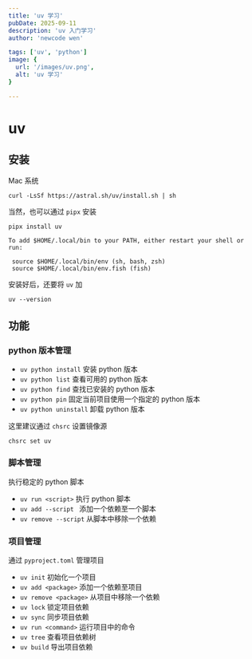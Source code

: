 ```yaml
---
title: 'uv 学习'
pubDate: 2025-09-11
description: 'uv 入门学习'
author: 'newcode wen'

tags: ['uv', 'python']
image: {
  url: '/images/uv.png',
  alt: 'uv 学习'
}

---
```


# uv 

## 安装

Mac 系统

```shell
curl -LsSf https://astral.sh/uv/install.sh | sh
```

当然，也可以通过 `pipx` 安装 

```shell
pipx install uv
```

```shell
To add $HOME/.local/bin to your PATH, either restart your shell or run:

 source $HOME/.local/bin/env (sh, bash, zsh)
 source $HOME/.local/bin/env.fish (fish)
```

安装好后，还要将 `uv` 加
```shellß
uv --version
```

## 功能

### python 版本管理

- `uv python install` 安装 python 版本
- `uv python list` 查看可用的 python 版本
- `uv python find` 查找已安装的 python 版本
- `uv python pin` 固定当前项目使用一个指定的 python 版本
- `uv python uninstall` 卸载 python 版本

这里建议通过 `chsrc` 设置镜像源

```shell
chsrc set uv
```

### 脚本管理

执行稳定的 python 脚本

- `uv run <script>` 执行 python 脚本
- `uv add --script ` 添加一个依赖至一个脚本
- `uv remove --script` 从脚本中移除一个依赖

### 项目管理

通过 `pyproject.toml` 管理项目

- `uv init` 初始化一个项目
- `uv add <package>` 添加一个依赖至项目
- `uv remove <package>` 从项目中移除一个依赖
- `uv lock` 锁定项目依赖
- `uv sync` 同步项目依赖
- `uv run <command>` 运行项目中的命令
- `uv tree` 查看项目依赖树
- `uv build` 导出项目依赖
